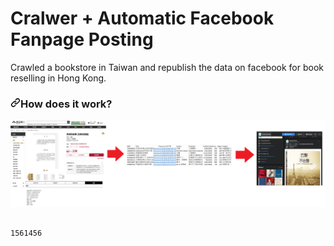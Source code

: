 # Cralwer + Automatic Facebook Fanpage Posting
Crawled a bookstore in Taiwan and republish the data on facebook for book reselling in Hong Kong.



<h3><a id="user-content-how-does-the-utensor-workflow-work" class="anchor" aria-hidden="true" href="#how-does-the-utensor-workflow-work"><svg class="octicon octicon-link" viewBox="0 0 16 16" version="1.1" width="16" height="16" aria-hidden="true"><path fill-rule="evenodd" d="M7.775 3.275a.75.75 0 001.06 1.06l1.25-1.25a2 2 0 112.83 2.83l-2.5 2.5a2 2 0 01-2.83 0 .75.75 0 00-1.06 1.06 3.5 3.5 0 004.95 0l2.5-2.5a3.5 3.5 0 00-4.95-4.95l-1.25 1.25zm-4.69 9.64a2 2 0 010-2.83l2.5-2.5a2 2 0 012.83 0 .75.75 0 001.06-1.06 3.5 3.5 0 00-4.95 0l-2.5 2.5a3.5 3.5 0 004.95 4.95l1.25-1.25a.75.75 0 00-1.06-1.06l-1.25 1.25a2 2 0 01-2.83 0z"></path></svg></a>How does it work?</h3>

<div><a target="_blank" rel="noopener noreferrer" href="https://github.com/hankblah/Facebook_Update/blob/master/1.png"><img src="https://github.com/hankblah/Facebook_Update/blob/master/1.png" width="900" align="center/" style="max-width:100%;"></a></div>

<pre><code>
1561456
</code></pre>
